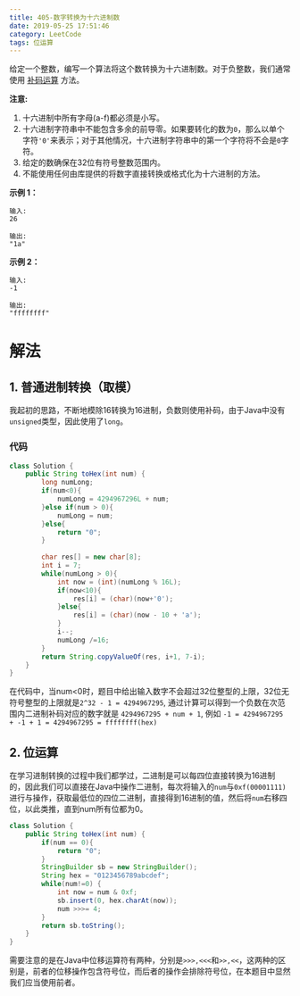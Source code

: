 ```yaml
---
title: 405-数字转换为十六进制数
date: 2019-05-25 17:51:46
category: LeetCode
tags: 位运算
---
```


给定一个整数，编写一个算法将这个数转换为十六进制数。对于负整数，我们通常使用 <a href="https://baike.baidu.com/item/%E8%A1%A5%E7%A0%81/6854613?fr=aladdin">补码运算</a> 方法。

**注意:**

1. 十六进制中所有字母(a-f)都必须是小写。
2. 十六进制字符串中不能包含多余的前导零。如果要转化的数为`0`，那么以单个字符`'0'`来表示；对于其他情况，十六进制字符串中的第一个字符将不会是`0`字符。 
3. 给定的数确保在32位有符号整数范围内。
4. 不能使用任何由库提供的将数字直接转换或格式化为十六进制的方法。

**示例 1：**

```plain
输入:
26

输出:
"1a"
```

**示例 2：**
```plain
输入:
-1

输出:
"ffffffff"
```

<!--more-->

# 解法

## 1. 普通进制转换（取模）

我起初的思路，不断地模除16转换为16进制，负数则使用补码，由于Java中没有`unsigned`类型，因此使用了`long`。

### 代码

```java
class Solution {
    public String toHex(int num) {
        long numLong;
        if(num<0){
            numLong = 4294967296L + num;
        }else if(num > 0){
            numLong = num;
        }else{
            return "0";
        }
        
        char res[] = new char[8];
        int i = 7;
        while(numLong > 0){
            int now = (int)(numLong % 16L);
            if(now<10){
                res[i] = (char)(now+'0');
            }else{
                res[i] = (char)(now - 10 + 'a');
            }
            i--;
            numLong /=16;
        }
        return String.copyValueOf(res, i+1, 7-i);
    }
}
```

在代码中，当num<0时，题目中给出输入数字不会超过32位整型的上限，32位无符号整型的上限就是`2^32 - 1 = 4294967295`, 通过计算可以得到一个负数在次范围内二进制补码对应的数字就是 `4294967295 + num + 1`, 例如 `-1 = 4294967295 + -1 + 1 = 4294967295 = ffffffff(hex)`

## 2. 位运算

在学习进制转换的过程中我们都学过，二进制是可以每四位直接转换为16进制的，因此我们可以直接在Java中操作二进制，每次将输入的`num`与`0xf(00001111)`进行与操作，获取最低位的四位二进制，直接得到16进制的值，然后将`num`右移四位，以此类推，直到num所有位都为0。

```java
class Solution {
    public String toHex(int num) {
        if(num == 0){
            return "0";
        }
        StringBuilder sb = new StringBuilder();
        String hex = "0123456789abcdef";
        while(num!=0) {
            int now = num & 0xf;
            sb.insert(0, hex.charAt(now));
            num >>>= 4;
        }
        return sb.toString();
    }
}
```

需要注意的是在Java中位移运算符有两种，分别是`>>>,<<<`和`>>,<<`，这两种的区别是，前者的位移操作包含符号位，而后者的操作会排除符号位，在本题目中显然我们应当使用前者。
